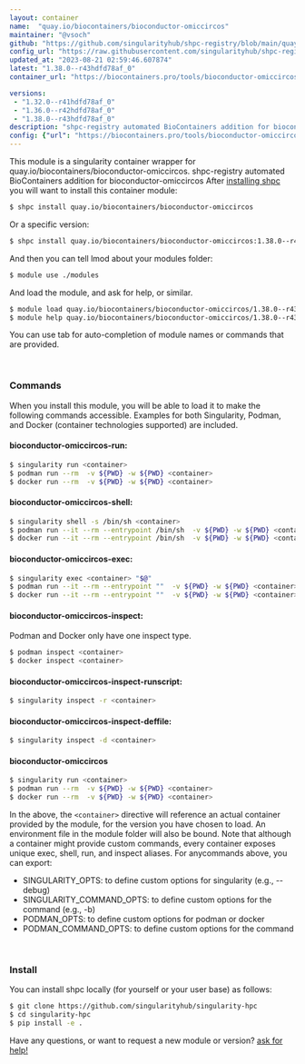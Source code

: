 ```yaml
---
layout: container
name:  "quay.io/biocontainers/bioconductor-omiccircos"
maintainer: "@vsoch"
github: "https://github.com/singularityhub/shpc-registry/blob/main/quay.io/biocontainers/bioconductor-omiccircos/container.yaml"
config_url: "https://raw.githubusercontent.com/singularityhub/shpc-registry/main/quay.io/biocontainers/bioconductor-omiccircos/container.yaml"
updated_at: "2023-08-21 02:59:46.607874"
latest: "1.38.0--r43hdfd78af_0"
container_url: "https://biocontainers.pro/tools/bioconductor-omiccircos"

versions:
 - "1.32.0--r41hdfd78af_0"
 - "1.36.0--r42hdfd78af_0"
 - "1.38.0--r43hdfd78af_0"
description: "shpc-registry automated BioContainers addition for bioconductor-omiccircos"
config: {"url": "https://biocontainers.pro/tools/bioconductor-omiccircos", "maintainer": "@vsoch", "description": "shpc-registry automated BioContainers addition for bioconductor-omiccircos", "latest": {"1.38.0--r43hdfd78af_0": "sha256:41e8257cf7af4a6bbef93df8533552d760ed959b9e25315b0ced3837d5c5c9f4"}, "tags": {"1.32.0--r41hdfd78af_0": "sha256:be43aa4a3c918b29e3f5a91cfce51bd9621c99f8513c3d70b0b118ba010539b9", "1.36.0--r42hdfd78af_0": "sha256:41666a920126468233482cabe75e8be9cb115b890bde9cf43b7dfdfd7a5b4ca0", "1.38.0--r43hdfd78af_0": "sha256:41e8257cf7af4a6bbef93df8533552d760ed959b9e25315b0ced3837d5c5c9f4"}, "docker": "quay.io/biocontainers/bioconductor-omiccircos"}
---
```


This module is a singularity container wrapper for quay.io/biocontainers/bioconductor-omiccircos.
shpc-registry automated BioContainers addition for bioconductor-omiccircos
After [installing shpc](#install) you will want to install this container module:


```bash
$ shpc install quay.io/biocontainers/bioconductor-omiccircos
```

Or a specific version:

```bash
$ shpc install quay.io/biocontainers/bioconductor-omiccircos:1.38.0--r43hdfd78af_0
```

And then you can tell lmod about your modules folder:

```bash
$ module use ./modules
```

And load the module, and ask for help, or similar.

```bash
$ module load quay.io/biocontainers/bioconductor-omiccircos/1.38.0--r43hdfd78af_0
$ module help quay.io/biocontainers/bioconductor-omiccircos/1.38.0--r43hdfd78af_0
```

You can use tab for auto-completion of module names or commands that are provided.

<br>

### Commands

When you install this module, you will be able to load it to make the following commands accessible.
Examples for both Singularity, Podman, and Docker (container technologies supported) are included.

#### bioconductor-omiccircos-run:

```bash
$ singularity run <container>
$ podman run --rm  -v ${PWD} -w ${PWD} <container>
$ docker run --rm  -v ${PWD} -w ${PWD} <container>
```

#### bioconductor-omiccircos-shell:

```bash
$ singularity shell -s /bin/sh <container>
$ podman run --it --rm --entrypoint /bin/sh  -v ${PWD} -w ${PWD} <container>
$ docker run --it --rm --entrypoint /bin/sh  -v ${PWD} -w ${PWD} <container>
```

#### bioconductor-omiccircos-exec:

```bash
$ singularity exec <container> "$@"
$ podman run --it --rm --entrypoint ""  -v ${PWD} -w ${PWD} <container> "$@"
$ docker run --it --rm --entrypoint ""  -v ${PWD} -w ${PWD} <container> "$@"
```

#### bioconductor-omiccircos-inspect:

Podman and Docker only have one inspect type.

```bash
$ podman inspect <container>
$ docker inspect <container>
```

#### bioconductor-omiccircos-inspect-runscript:

```bash
$ singularity inspect -r <container>
```

#### bioconductor-omiccircos-inspect-deffile:

```bash
$ singularity inspect -d <container>
```



#### bioconductor-omiccircos

```bash
$ singularity run <container>
$ podman run --rm  -v ${PWD} -w ${PWD} <container>
$ docker run --rm  -v ${PWD} -w ${PWD} <container>
```


In the above, the `<container>` directive will reference an actual container provided
by the module, for the version you have chosen to load. An environment file in the
module folder will also be bound. Note that although a container
might provide custom commands, every container exposes unique exec, shell, run, and
inspect aliases. For anycommands above, you can export:

 - SINGULARITY_OPTS: to define custom options for singularity (e.g., --debug)
 - SINGULARITY_COMMAND_OPTS: to define custom options for the command (e.g., -b)
 - PODMAN_OPTS: to define custom options for podman or docker
 - PODMAN_COMMAND_OPTS: to define custom options for the command

<br>

### Install

You can install shpc locally (for yourself or your user base) as follows:

```bash
$ git clone https://github.com/singularityhub/singularity-hpc
$ cd singularity-hpc
$ pip install -e .
```

Have any questions, or want to request a new module or version? [ask for help!](https://github.com/singularityhub/singularity-hpc/issues)